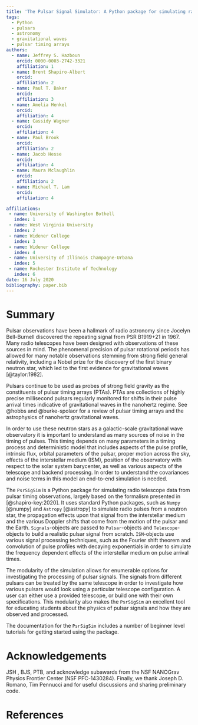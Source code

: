 ```yaml
---
title: 'The Pulsar Signal Simulator: A Python package for simulating radio signal data from pulsars'
tags:
  - Python
  - pulsars
  - astronomy
  - gravitational waves
  - pulsar timing arrays
authors:
  - name: Jeffrey S. Hazboun
    orcid: 0000-0003-2742-3321
    affiliation: 1
  - name: Brent Shapiro-Albert
    orcid:
    affiliation: 2
  - name: Paul T. Baker
    orcid:
    affiliation: 3
  - name: Amelia Henkel
    orcid:
    affiliation: 4
  - name: Cassidy Wagner
    orcid:
    affiliation: 4
  - name: Paul Brook
    orcid:
    affiliation: 2
  - name: Jacob Hesse
    orcid:
    affiliation: 4
  - name: Maura Mclaughlin
    orcid:
    affiliation: 2
  - name: Michael T. Lam
    orcid:
    affiliation: 4

affiliations:
 - name: University of Washington Bothell
   index: 1
 - name: West Virginia University
   index: 2
 - name: Widener College
   index: 3
 - name: Widener College
   index: 4
 - name: University of Illinois Champagne-Urbana
   index: 5
 - name: Rochester Institute of Technology
   index: 6
date: 16 July 2020
bibliography: paper.bib
---
```


# Summary

Pulsar observations have been a hallmark of radio astronomy since Jocelyn Bell-Burnell
discovered the repeating signal from PSR B1919+21 in 1967. Many radio telescopes have
been designed with observations of these sources in mind. The phenomenal precision of pulsar
rotational periods has allowed for many notable observations stemming from strong
field general relativity, including a Nobel prize for the discovery of the first binary neutron star, which led to the first evidence for gravitational waves [@taylor:1982].

Pulsars continue to be used as probes of strong field gravity as the constituents of pulsar timing arrays (PTAs). PTAs are collections of highly precise millisecond pulsars regularly
monitored for shifts in their pulse arrival times indicative of gravitational
waves in the nanohertz regime. See @hobbs and @burke-spolaor for a review of
pulsar timing arrays and the astrophysics of nanohertz gravitational waves.

In order to use these neutron stars as a galactic-scale gravitational wave observatory it is important to understand as many sources of noise in the timing of pulses. This timing depends on many parameters in a timing process and deterministic model that includes aspects of the pulse profile, intrinsic flux, orbital parameters of the pulsar, proper motion across the sky, effects of the interstellar medium (ISM), position of the observatory with respect to the solar system barycenter, as well as various aspects of the telescope and backend processing. In order to understand the covariances and noise terms in this model an end-to-end simulation is needed.

The ``PsrSigSim`` is a Python package for simulating radio telescope data from pulsar timing observations, largely based on the formalism presented in [@shapiro-key:2020].
It uses standard Python packages, such as ``Numpy`` [@numpy] and ``Astropy``
[@astropy] to simulate radio pulses from a neutron star, the propagation effects upon that signal
from the interstellar medium and the various Doppler shifts that come from the motion of the pulsar and the Earth. ``Signals``-objects are passed to ``Pulsar``-objects and `Telescope`-objects to build a realistic pulsar signal from scratch. `ISM`-objects use various signal processing techniques, such as the Fourier shift theorem and convolution of pulse profiles with decaying exponentials in order to simulate the frequency dependent effects of the interstellar medium on pulse arrival times.

The modularity of the simulation allows for enumerable options for investigating the processing of pulsar signals. The signals from different pulsars can be treated by the same telescope in order to investigate how various pulsars would look using a particular telescope configuration. A user can either use a provided telescope, or build one with their own specifications. This modularity also makes the `PsrSigSim` an excellent tool for educating students about the physics of pulsar signals and how they are observed and processed.

The documentation for the `PsrSigSim` includes a number of beginner level tutorials for getting started using the package. 

# Acknowledgements

JSH , BJS, PTB,  and  acknowledge subawards from the NSF NANOGrav Physics Frontier Center (NSF PFC-1430284). Finally, we thank Joseph D. Romano, Tim Pennucci and for useful discussions and sharing preliminary code.

# References
